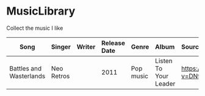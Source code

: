 # MusicLibrary
Collect the music I like

|Song|Singer|Writer|Release Date|Genre|Album|Source|
|----|:-----|:-----|:-----------|:----|:----|:-----|
|Battles and Wasterlands|Neo Retros| | 2011 |Pop music| Listen To Your Leader|https://www.youtube.com/watch?v=DNfpF3Zi8zs|
